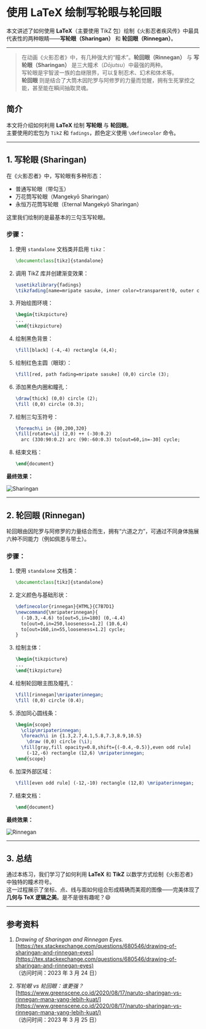 # 使用 LaTeX 绘制写轮眼与轮回眼

本文讲述了如何使用 **LaTeX**（主要使用 TikZ 包）绘制《火影忍者疾风传》中最具代表性的两种眼睛——**写轮眼（Sharingan）** 和 **轮回眼（Rinnegan）**。

---

<!--more-->

> 在动画《火影忍者》中，有几种强大的“瞳术”。**轮回眼（Rinnegan）** 与 **写轮眼（Sharingan）** 是三大瞳术（*Dōjutsu*）中最强的两种。  
> 写轮眼是宇智波一族的血继限界，可以复制忍术、幻术和体术等。  
> **轮回眼** 则是结合了大筒木因陀罗与阿修罗的力量而觉醒，拥有生死掌控之能，甚至能在瞬间抽取灵魂。

## 简介
本文将介绍如何利用 **LaTeX** 绘制 **写轮眼** 与 **轮回眼**。  
主要使用的宏包为 `TikZ` 和 `fadings`，颜色定义使用 `\definecolor` 命令。

---

## 1. 写轮眼 (Sharingan)
在《火影忍者》中，写轮眼有多种形态：  
- 普通写轮眼（带勾玉）  
- 万花筒写轮眼（Mangekyō Sharingan）  
- 永恒万花筒写轮眼（Eternal Mangekyō Sharingan）  

这里我们绘制的是最基本的三勾玉写轮眼。

### 步骤：
1. 使用 `standalone` 文档类并启用 `tikz`：

    ```latex
    \documentclass[tikz]{standalone}
    ```

2. 调用 TikZ 库并创建渐变效果：

    ```latex
    \usetikzlibrary{fadings}
    \tikzfading[name=mripate sasuke, inner color=transparent!0, outer color=transparent!40]
    ```

3. 开始绘图环境：

    ```latex
    \begin{tikzpicture}
    ...
    \end{tikzpicture}
    ```

4. 绘制黑色背景：

    ```latex
    \fill[black] (-4,-4) rectangle (4,4);
    ```

5. 绘制红色主圆（眼球）：

    ```latex
    \fill[red, path fading=mripate sasuke] (0,0) circle (3);
    ```

6. 添加黑色内圈和瞳孔：

    ```latex
    \draw[thick] (0,0) circle (2);
    \fill (0,0) circle (0.3);
    ```

7. 绘制三勾玉符号：

    ```latex
    \foreach\i in {80,200,320}
    \fill[rotate=\i] (2,0) ++ (-30:0.2)
      arc (330:90:0.2) arc (90:-60:0.3) to[out=60,in=-30] cycle;
    ```

8. 结束文档：

    ```latex
    \end{document}
    ```

**最终效果：**

![Sharingan](sharingan.png "写轮眼")

---

## 2. 轮回眼 (Rinnegan)
轮回眼由因陀罗与阿修罗的力量结合而生，拥有“六道之力”，可通过不同身体施展六种不同能力（例如佩恩与带土）。

### 步骤：
1. 使用 `standalone` 文档类：

    ```latex
    \documentclass[tikz]{standalone}
    ```

2. 定义颜色与基础形状：

    ```latex
    \definecolor{rinnegan}{HTML}{C7B7D1}
    \newcommand{\mripaterinnegan}{
      (-10.3,-4.6) to[out=5,in=180] (0,-4.4)
      to[out=0,in=250,looseness=1.2] (10.6,4)
      to[out=160,in=55,looseness=1.2] cycle;
    }
    ```

3. 绘制主体：

    ```latex
    \begin{tikzpicture}
    ...
    \end{tikzpicture}
    ```

4. 绘制轮回眼主图及瞳孔：

    ```latex
    \fill[rinnegan]\mripaterinnegan;
    \fill (0,0) circle (0.4);
    ```

5. 添加同心圆线条：

    ```latex
    \begin{scope}
      \clip\mripaterinnegan;
      \foreach\i in {1.3,2.7,4.1,5.8,7.3,8.9,10.5}
        \draw (0,0) circle (\i);
      \fill[gray,fill opacity=0.8,shift={(-0.4,-0.5)},even odd rule]
        (-12,-6) rectangle (12,6) \mripaterinnegan;
    \end{scope}
    ```

6. 加深外部区域：

    ```latex
    \fill[even odd rule] (-12,-10) rectangle (12,8) \mripaterinnegan;
    ```

7. 结束文档：

    ```latex
    \end{document}
    ```

**最终效果：**  

![Rinnegan](rinnegan.png "轮回眼")

---

## 3. 总结
通过本练习，我们学习了如何利用 **LaTeX** 和 **TikZ** 以数学方式绘制《火影忍者》中独特的瞳术符号。  
这一过程展示了坐标、点、线与面如何组合形成精确而美观的图像——完美体现了 **几何与 TeX 逻辑之美**。是不是很有趣呢？😄

---

## 参考资料
1. *Drawing of Sharingan and Rinnegan Eyes.*  
   [https://tex.stackexchange.com/questions/680546/drawing-of-sharingan-and-rinnegan-eyes](https://tex.stackexchange.com/questions/680546/drawing-of-sharingan-and-rinnegan-eyes)  
   （访问时间：2023 年 3 月 24 日）

2. *写轮眼 vs 轮回眼：谁更强？*  
   [https://www.greenscene.co.id/2020/08/17/naruto-sharingan-vs-rinnegan-mana-yang-lebih-kuat/](https://www.greenscene.co.id/2020/08/17/naruto-sharingan-vs-rinnegan-mana-yang-lebih-kuat/)  
   （访问时间：2023 年 3 月 25 日）

